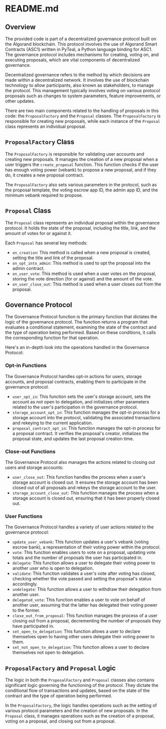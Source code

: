 # README.md

## Overview

The provided code is part of a decentralized governance protocol built on the Algorand blockchain. This protocol involves the use of Algorand Smart Contracts (ASC1) written in PyTeal, a Python language binding for ASC1. The governance protocol includes mechanisms for creating, voting on, and executing proposals, which are vital components of decentralized governance.

Decentralized governance refers to the method by which decisions are made within a decentralized network. It involves the use of blockchain technology to allow participants, also known as stakeholders, to manage the protocol. This management typically involves voting on various protocol proposals such as changes to system parameters, feature improvements, or other updates.

There are two main components related to the handling of proposals in this code: the `ProposalFactory` and the `Proposal` classes. The `ProposalFactory` is responsible for creating new proposals, while each instance of the `Proposal` class represents an individual proposal.

## `ProposalFactory` Class

The `ProposalFactory` is responsible for validating user accounts and creating new proposals. It manages the creation of a new proposal when a user triggers the `create_proposal` function. This function checks if the user has enough voting power (vebank) to propose a new proposal, and if they do, it creates a new proposal contract. 

The `ProposalFactory` also sets various parameters in the protocol, such as the proposal template, the voting escrow app ID, the admin app ID, and the minimum vebank required to propose.

## `Proposal` Class

The `Proposal` class represents an individual proposal within the governance protocol. It holds the state of the proposal, including the title, link, and the amount of votes for or against it. 

Each `Proposal` has several key methods:

- `on_creation`: This method is called when a new proposal is created, setting the title and link of the proposal.
- `on_opt_into_admin`: This method is used to opt the proposal into the admin contract.
- `on_user_vote`: This method is used when a user votes on the proposal, storing the vote direction (for or against) and the amount of the vote.
- `on_user_close_out`: This method is used when a user closes out from the proposal.

## Governance Protocol

The Governance Protocol function is the primary function that dictates the logic of the governance protocol. The function returns a program that evaluates a conditional statement, examining the state of the contract and the type of operation being performed. Based on these conditions, it calls the corresponding function for that operation.

Here's an in-depth look into the operations handled in the Governance Protocol:

### Opt-in Functions

The Governance Protocol handles opt-in actions for users, storage accounts, and proposal contracts, enabling them to participate in the governance protocol.

- `user_opt_in`: This function sets the user's storage account, sets the account as not open to delegation, and initializes other parameters related to the user's participation in the governance protocol.
- `storage_account_opt_in`: This function manages the opt-in process for a storage account into the protocol, validating the associated transactions and rekeying to the current application.
- `proposal_contract_opt_in`: This function manages the opt-in process for a proposal contract. It verifies the proposal's creator, initializes the proposal state, and updates the last proposal creation time.

### Close-out Functions

The Governance Protocol also manages the actions related to closing out users and storage accounts:

- `user_close_out`: This function handles the process when a user's storage account is closed out. It ensures the storage account has been closed out of all proposals and rekeys the storage account to the user.
- `storage_account_close_out`: This function manages the process when a storage account is closed out, ensuring that it has been properly closed out.

### User Functions

The Governance Protocol handles a variety of user actions related to the governance protocol:

- `update_user_vebank`: This function updates a user's vebank (voting escrow bank), a representation of their voting power within the protocol.
- `vote`: This function enables users to vote on a proposal, updating vote totals and the number of proposals the user has participated in.
- `delegate`: This function allows a user to delegate their voting power to another user who is open to delegation.
- `validate`: This function validates a user's vote after voting has closed, checking whether the vote passed and setting the proposal's status accordingly.
- `undelegate`: This function allows a user to withdraw their delegation from another user.
- `delegated_vote`: This function enables a user to vote on behalf of another user, assuming that the latter has delegated their voting power to the former.
- `close_out_from_proposal`: This function manages the process of a user closing out from a proposal, decrementing the number of proposals they have participated in.
- `set_open_to_delegation`: This function allows a user to declare themselves open to having other users delegate their voting power to them.
- `set_not_open_to_delegation`: This function allows a user to declare themselves not open to delegation.

## `ProposalFactory` and `Proposal` Logic

The logic in both the `ProposalFactory` and `Proposal` classes also contains significant logic governing the functioning of the protocol. They dictate the conditional flow of transactions and updates, based on the state of the contract and the type of operation being performed.

In the `ProposalFactory`, the logic handles operations such as the setting of various protocol parameters and the creation of new proposals. In the `Proposal` class, it manages operations such as the creation of a proposal, voting on a proposal, and closing out from a proposal.